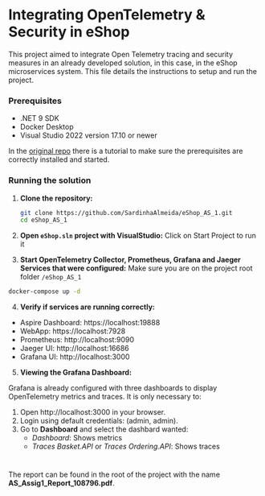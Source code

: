 # Integrating OpenTelemetry & Security in eShop

This project aimed to integrate Open Telemetry tracing and security measures in an already developed solution, in this case, in the eShop microservices system. This file details the instructions to setup and run the project.

### Prerequisites

- .NET 9 SDK
- Docker Desktop
- Visual Studio 2022 version 17.10 or newer

In the [original repo](https://github.com/dotnet/eShop) there is a tutorial to make sure the prerequisites are correctly installed and started.

### Running the solution

1. **Clone the repository:**
   ```sh
   git clone https://github.com/SardinhaAlmeida/eShop_AS_1.git
   cd eShop_AS_1
   ```

2. **Open `eShop.sln` project with VisualStudio:**
  Click on Start Project to run it

3. **Start OpenTelemetry Collector, Prometheus, Grafana and Jaeger Services that were configured:**
  Make sure you are on the project root folder `/eShop_AS_1`
  ```sh
  docker-compose up -d
  ```

4. **Verify if services are running correctly:**

- Aspire Dashboard: https://localhost:19888
- WebApp: https://localhost:7928
- Prometheus: http://localhost:9090
- Jaeger UI: http://localhost:16686
- Grafana UI: http://localhost:3000

5. **Viewing the Grafana Dashboard:**

Grafana is already configured with three dashboards to display OpenTelemetry metrics and traces. It is only necessary to:

1. Open http://localhost:3000 in your browser.  
2. Login using default credentials: (admin, admin).
3. Go to **Dashboard** and select the dashbard wanted:
    - *Dashboard*: Shows metrics
    - *Traces Basket.API* or *Traces Ordering.API*: Shows traces


# 

The report can be found in the root of the project with the name **AS_Assig1_Report_108796.pdf**.